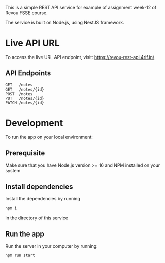 This is a simple REST API service for example of assignment week-12 of Revou FSSE course.

The service is built on Node.js, using NestJS framework.

# Live API URL

To access the live URL API endpoint, visit: https://revou-rest-api.4rif.in/

## API Endpoints

```
GET   /notes
GET   /notes/{id}
POST  /notes
PUT   /notes/{id}
PATCH /notes/{id}
```

# Development

To run the app on your local environment:

## Prerequisite

Make sure that you have Node.js version >= 16 and NPM installed on your system

## Install dependencies

Install the dependencies by running

```sh
npm i
```

in the directory of this service

## Run the app

Run the server in your computer by running:

```sh
npm run start
```